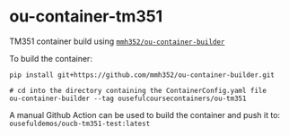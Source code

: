 # ou-container-tm351
TM351 container build using [`mmh352/ou-container-builder`](https://github.com/mmh352/ou-container-builder)

To build the container:

```
pip install git+https://github.com/mmh352/ou-container-builder.git

# cd into the directory containing the ContainerConfig.yaml file
ou-container-builder --tag ousefulcoursecontainers/ou-tm351
```


A manual Github Action can be used to build the container and push it to: `ousefuldemos/oucb-tm351-test:latest`
